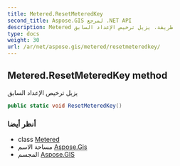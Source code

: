 ```yaml
---
title: Metered.ResetMeteredKey
second_title: Aspose.GIS لمرجع .NET API
description: Metered طريقة. يزيل ترخيص الإعداد السابق
type: docs
weight: 30
url: /ar/net/aspose.gis/metered/resetmeteredkey/
---
```

## Metered.ResetMeteredKey method

يزيل ترخيص الإعداد السابق

```csharp
public static void ResetMeteredKey()
```

### أنظر أيضا

* class [Metered](../)
* مساحة الاسم [Aspose.Gis](../../metered/)
* المجسم [Aspose.GIS](../../../)


